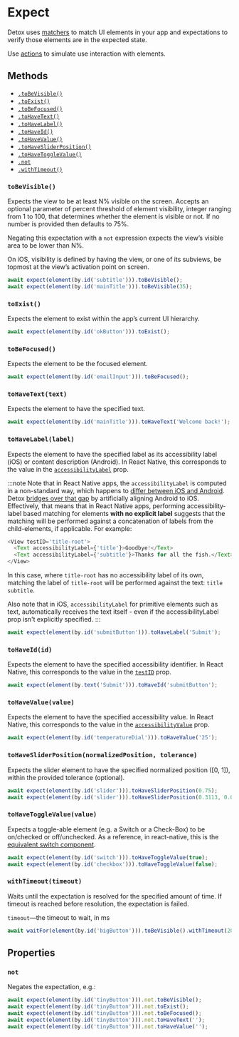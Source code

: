 # Expect

Detox uses [matchers](matchers.md) to match UI elements in your app and expectations to verify those elements are in the expected state.

Use [actions](actions.md) to simulate use interaction with elements.

## Methods

- [`.toBeVisible()`](#tobevisible)
- [`.toExist()`](#toexist)
- [`.toBeFocused()`](#tobefocused)
- [`.toHaveText()`](#tohavetexttext)
- [`.toHaveLabel()`](#tohavelabellabel)
- [`.toHaveId()`](#tohaveidid)
- [`.toHaveValue()`](#tohavevaluevalue)
- [`.toHaveSliderPosition()`](#tohavesliderpositionnormalizedposition-tolerance)
- [`.toHaveToggleValue()`](#tohavetogglevaluevalue)
- [`.not`](#not)
- [`.withTimeout()`](#withtimeouttimeout)

### `toBeVisible()`

Expects the view to be at least N% visible on the screen.
Accepts an optional parameter of percent threshold of element visibility, integer ranging from 1 to 100, that determines whether the element is visible or not. If no number is provided then defaults to 75%.

Negating this expectation with a `not` expression expects the view’s visible area to be lower than N%.

On iOS, visibility is defined by having the view, or one of its subviews, be topmost at the view’s activation point on screen.

```js
await expect(element(by.id('subtitle'))).toBeVisible();
await expect(element(by.id('mainTitle'))).toBeVisible(35);
```

### `toExist()`

Expects the element to exist within the app’s current UI hierarchy.

```js
await expect(element(by.id('okButton'))).toExist();
```

### `toBeFocused()`

Expects the element to be the focused element.

```js
await expect(element(by.id('emailInput'))).toBeFocused();
```

### `toHaveText(text)`

Expects the element to have the specified text.

```js
await expect(element(by.id('mainTitle'))).toHaveText('Welcome back!');
```

### `toHaveLabel(label)`

Expects the element to have the specified label as its accessibility label (iOS) or content description (Android). In React Native, this corresponds to the value in the [`accessibilityLabel`](https://reactnative.dev/docs/accessibility#accessibilitylabel) prop.

:::note
Note that in React Native apps, the `accessibilityLabel` is computed in a non-standard way, which happens to [differ between iOS and Android](https://github.com/facebook/react-native/issues/32826). Detox [bridges over that gap](https://github.com/wix/Detox/issues/3977) by artificially aligning Android to iOS.
Effectively, that means that in React Native apps, performing accessibility-label based matching for elements **with no explicit label** suggests that the matching will be performed against a concatenation of labels from the child-elements, if applicable. For example:

```js
<View testID='title-root'>
  <Text accessibilityLabel={'title'}>Goodbye!</Text>
  <Text accessibilityLabel={'subtitle'}>Thanks for all the fish.</Text>
</View>
```

In this case, where `title-root` has no accessibility label of its own, matching the label of `title-root` will be performed against the text: `title subtitle`.

Also note that in iOS, `accessibilityLabel` for primitive elements such as text, automatically receives the text itself - even if the accessibilityLabel prop isn't explicitly specified.
:::

```js
await expect(element(by.id('submitButton'))).toHaveLabel('Submit');
```

### `toHaveId(id)`

Expects the element to have the specified accessibility identifier. In React Native, this corresponds to the value in the [`testID`](https://reactnative.dev/docs/view.html#testid) prop.

```js
await expect(element(by.text('Submit'))).toHaveId('submitButton');
```

### `toHaveValue(value)`

Expects the element to have the specified accessibility value. In React Native, this corresponds to the value in the [`accessibilityValue`](https://reactnative.dev/docs/view.html#accessibilityvalue) prop.

```js
await expect(element(by.id('temperatureDial'))).toHaveValue('25');
```

### `toHaveSliderPosition(normalizedPosition, tolerance)`

Expects the slider element to have the specified normalized position (\[0, 1]), within the provided tolerance (optional).

```js
await expect(element(by.id('slider'))).toHaveSliderPosition(0.75);
await expect(element(by.id('slider'))).toHaveSliderPosition(0.3113, 0.00001);
```

### `toHaveToggleValue(value)`

Expects a toggle-able element (e.g. a Switch or a Check-Box) to be on/checked or off/unchecked. As a reference, in react-native, this is the [equivalent switch component](https://reactnative.dev/docs/switch).

```js
await expect(element(by.id('switch'))).toHaveToggleValue(true);
await expect(element(by.id('checkbox'))).toHaveToggleValue(false);
```

### `withTimeout(timeout)`

Waits until the expectation is resolved for the specified amount of time. If timeout is reached before resolution, the expectation is failed.

`timeout`—the timeout to wait, in ms

```js
await waitFor(element(by.id('bigButton'))).toBeVisible().withTimeout(2000);
```

## Properties

### `not`

Negates the expectation, e.g.:

```js
await expect(element(by.id('tinyButton'))).not.toBeVisible();
await expect(element(by.id('tinyButton'))).not.toExist();
await expect(element(by.id('tinyButton'))).not.toBeFocused();
await expect(element(by.id('tinyButton'))).not.toHaveText('');
await expect(element(by.id('tinyButton'))).not.toHaveValue('');
```
